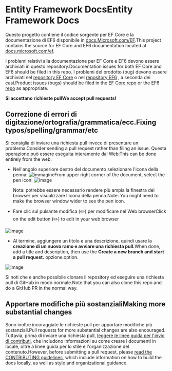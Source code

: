 # <a name="entity-framework-docs"></a><span data-ttu-id="84e56-101">Entity Framework Docs</span><span class="sxs-lookup"><span data-stu-id="84e56-101">Entity Framework Docs</span></span>

<span data-ttu-id="84e56-102">Questo progetto contiene il codice sorgente per EF Core e la documentazione di EF6 disponibile in [docs.Microsoft.com/EF](https://docs.microsoft.com/ef/).</span><span class="sxs-lookup"><span data-stu-id="84e56-102">This project contains the source for EF Core and EF6 documentation located at [docs.microsoft.com/ef](https://docs.microsoft.com/ef/).</span></span>

<span data-ttu-id="84e56-103">I problemi relativi alla documentazione per EF Core e EF6 devono essere archiviati in questo repository.</span><span class="sxs-lookup"><span data-stu-id="84e56-103">Documentation issues for both EF Core and EF6 should be filed in this repo.</span></span> <span data-ttu-id="84e56-104">I problemi del prodotto (bug) devono essere archiviati nel [repository EF Core](https://github.com/dotnet/efcore) o nel [repository EF6](https://github.com/dotnet/ef6) , a seconda dei casi.</span><span class="sxs-lookup"><span data-stu-id="84e56-104">Product issues (bugs) should be filed in the [EF Core repo](https://github.com/dotnet/efcore) or the [EF6 repo](https://github.com/dotnet/ef6) as appropriate.</span></span>

<span data-ttu-id="84e56-105">**Si accettano richieste pull**</span><span class="sxs-lookup"><span data-stu-id="84e56-105">**We accept pull requests!**</span></span>

## <a name="fixing-typosspellinggrammaretc"></a><span data-ttu-id="84e56-106">Correzione di errori di digitazione/ortografia/grammatica/ecc.</span><span class="sxs-lookup"><span data-stu-id="84e56-106">Fixing typos/spelling/grammar/etc</span></span>

<span data-ttu-id="84e56-107">Si consiglia di inviare una richiesta pull invece di presentare un problema.</span><span class="sxs-lookup"><span data-stu-id="84e56-107">Consider sending a pull request rather than filing an issue.</span></span> <span data-ttu-id="84e56-108">Questa operazione può essere eseguita interamente dal Web:</span><span class="sxs-lookup"><span data-stu-id="84e56-108">This can be done entirely from the web:</span></span>

* <span data-ttu-id="84e56-109">Nell'angolo superiore destro del documento selezionare l'icona della penna: ![ immagine](https://user-images.githubusercontent.com/3605364/93646907-e75ef680-f9a2-11ea-847a-c5c3839f3aa8.png)</span><span class="sxs-lookup"><span data-stu-id="84e56-109">From upper right corner of the document, select the pen icon: ![image](https://user-images.githubusercontent.com/3605364/93646907-e75ef680-f9a2-11ea-847a-c5c3839f3aa8.png)</span></span>

  <span data-ttu-id="84e56-110">Nota: potrebbe essere necessario rendere più ampia la finestra del browser per visualizzare l'icona della penna.</span><span class="sxs-lookup"><span data-stu-id="84e56-110">Note: You might need to make the browser window wider to see the pen icon.</span></span>

* <span data-ttu-id="84e56-111">Fare clic sul pulsante modifica (✏️) per modificare nel Web browser</span><span class="sxs-lookup"><span data-stu-id="84e56-111">Click on the edit button (✏️) to edit in your web browser</span></span>

![image](https://user-images.githubusercontent.com/1430078/64454321-85856480-d09f-11e9-85a6-1c93bc6611e2.png)

* <span data-ttu-id="84e56-113">Al termine, aggiungere un titolo e una descrizione, quindi usare la **creazione di un nuovo ramo e avviare una richiesta pull.**</span><span class="sxs-lookup"><span data-stu-id="84e56-113">When done, add a title and description, then use the **Create a new branch and start a pull request.**</span></span> <span data-ttu-id="84e56-114">opzione.</span><span class="sxs-lookup"><span data-stu-id="84e56-114">option.</span></span>

![image](https://user-images.githubusercontent.com/1430078/64454455-dac17600-d09f-11e9-922b-0346117011f5.png)

<span data-ttu-id="84e56-116">Si noti che è anche possibile clonare il repository ed eseguire una richiesta pull di GitHub in modo normale.</span><span class="sxs-lookup"><span data-stu-id="84e56-116">Note that you can also clone this repo and do a GitHub PR in the normal way.</span></span>

## <a name="making-more-substantial-changes"></a><span data-ttu-id="84e56-117">Apportare modifiche più sostanziali</span><span class="sxs-lookup"><span data-stu-id="84e56-117">Making more substantial changes</span></span>

<span data-ttu-id="84e56-118">Sono inoltre incoraggiate le richieste pull per apportare modifiche più sostanziali.</span><span class="sxs-lookup"><span data-stu-id="84e56-118">Pull requests for more substantial changes are also encouraged.</span></span> <span data-ttu-id="84e56-119">Tuttavia, prima di inviare una richiesta pull, [leggere le linee guida per l'invio di contributi](CONTRIBUTING.md), che includono informazioni su come creare i documenti in locale, oltre a linee guida per lo stile e l'organizzazione del contenuto.</span><span class="sxs-lookup"><span data-stu-id="84e56-119">However, before submitting a pull request, please [read the CONTRIBUTING guidelines](CONTRIBUTING.md), which include information on how to build the docs locally, as well as style and organizational guidance.</span></span>
